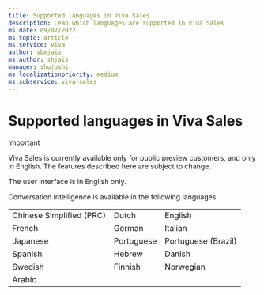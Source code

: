 ```yaml
---
title: Supported languages in Viva Sales
description: Lean which languages are supported in Viva Sales
ms.date: 09/07/2022
ms.topic: article
ms.service: viva
author: sbmjais
ms.author: shjais
manager: shujoshi
ms.localizationpriority: medium
ms.subservice: viva-sales
---
```


# Supported languages in Viva Sales

> [!IMPORTANT]
> Viva Sales is currently available only for public preview customers, and only in English. The features described here are subject to change.

The user interface is in English only.

Conversation intelligence is available in the following languages.

||||
|-----------------------------------|-------------------|------------------------------|
|     Chinese   Simplified (PRC)    |     Dutch         |     English                  |
|     French                        |     German        |     Italian                  |
|     Japanese                      |     Portuguese    |     Portuguese   (Brazil)    |
|     Spanish                       |     Hebrew        |     Danish                   |
|     Swedish                       |     Finnish       |     Norwegian                |
|     Arabic                    |                   |                              |


